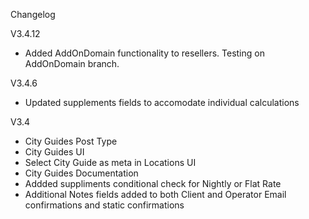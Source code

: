 Changelog

V3.4.12
- Added AddOnDomain functionality to resellers. Testing on AddOnDomain branch.

V3.4.6
- Updated supplements fields to accomodate individual calculations

V3.4
- City Guides Post Type
- City Guides UI
- Select City Guide as meta in Locations UI
- City Guides Documentation
- Addded suppliments conditional check for Nightly or Flat Rate
- Additional Notes fields added to both Client and Operator Email confirmations and static confirmations
